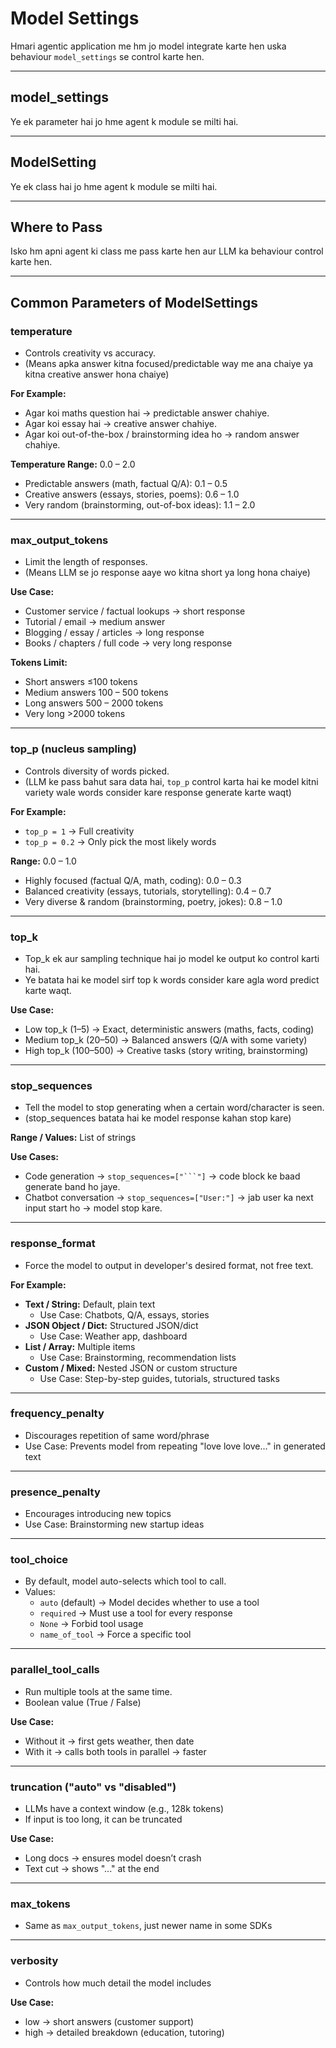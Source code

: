 # Model Settings

Hmari agentic application me hm jo model integrate karte hen uska behaviour `model_settings` se control karte hen.

---

## model_settings
Ye ek parameter hai jo hme agent k module se milti hai.

---

## ModelSetting
Ye ek class hai jo hme agent k module se milti hai.

---

## Where to Pass
Isko hm apni agent ki class me pass karte hen aur LLM ka behaviour control karte hen.

---

## Common Parameters of ModelSettings

### temperature
- Controls creativity vs accuracy.
- (Means apka answer kitna focused/predictable way me ana chaiye ya kitna creative answer hona chaiye)

**For Example:**
- Agar koi maths question hai → predictable answer chahiye.
- Agar koi essay hai → creative answer chahiye.
- Agar koi out-of-the-box / brainstorming idea ho → random answer chahiye.

**Temperature Range:** 0.0 – 2.0
- Predictable answers (math, factual Q/A): 0.1 – 0.5
- Creative answers (essays, stories, poems): 0.6 – 1.0
- Very random (brainstorming, out-of-box ideas): 1.1 – 2.0

---

### max_output_tokens
- Limit the length of responses.
- (Means LLM se jo response aaye wo kitna short ya long hona chaiye)

**Use Case:**
- Customer service / factual lookups → short response
- Tutorial / email → medium answer
- Blogging / essay / articles → long response
- Books / chapters / full code → very long response

**Tokens Limit:**
- Short answers ≤100 tokens
- Medium answers 100 – 500 tokens
- Long answers 500 – 2000 tokens
- Very long >2000 tokens

---

### top_p (nucleus sampling)
- Controls diversity of words picked.
- (LLM ke pass bahut sara data hai, `top_p` control karta hai ke model kitni variety wale words consider kare response generate karte waqt)

**For Example:**
- `top_p = 1` → Full creativity
- `top_p = 0.2` → Only pick the most likely words

**Range:** 0.0 – 1.0
- Highly focused (factual Q/A, math, coding): 0.0 – 0.3
- Balanced creativity (essays, tutorials, storytelling): 0.4 – 0.7
- Very diverse & random (brainstorming, poetry, jokes): 0.8 – 1.0

---

### top_k
- Top_k ek aur sampling technique hai jo model ke output ko control karti hai.
- Ye batata hai ke model sirf top k words consider kare agla word predict karte waqt.

**Use Case:**
- Low top_k (1–5) → Exact, deterministic answers (maths, facts, coding)
- Medium top_k (20–50) → Balanced answers (Q/A with some variety)
- High top_k (100–500) → Creative tasks (story writing, brainstorming)

---

### stop_sequences
- Tell the model to stop generating when a certain word/character is seen.
- (stop_sequences batata hai ke model response kahan stop kare)

**Range / Values:** List of strings

**Use Cases:**
- Code generation → `stop_sequences=["```"]` → code block ke baad generate band ho jaye.
- Chatbot conversation → `stop_sequences=["User:"]` → jab user ka next input start ho → model stop kare.

---

### response_format
- Force the model to output in developer's desired format, not free text.

**For Example:**
- **Text / String:** Default, plain text
  - Use Case: Chatbots, Q/A, essays, stories
- **JSON Object / Dict:** Structured JSON/dict
  - Use Case: Weather app, dashboard
- **List / Array:** Multiple items
  - Use Case: Brainstorming, recommendation lists
- **Custom / Mixed:** Nested JSON or custom structure
  - Use Case: Step-by-step guides, tutorials, structured tasks

---

### frequency_penalty
- Discourages repetition of same word/phrase
- Use Case: Prevents model from repeating "love love love..." in generated text

---

### presence_penalty
- Encourages introducing new topics
- Use Case: Brainstorming new startup ideas

---

### tool_choice
- By default, model auto-selects which tool to call.
- Values:
  - `auto` (default) → Model decides whether to use a tool
  - `required` → Must use a tool for every response
  - `None` → Forbid tool usage
  - `name_of_tool` → Force a specific tool

---

### parallel_tool_calls
- Run multiple tools at the same time.
- Boolean value (True / False)

**Use Case:**
- Without it → first gets weather, then date
- With it → calls both tools in parallel → faster

---

### truncation ("auto" vs "disabled")
- LLMs have a context window (e.g., 128k tokens)
- If input is too long, it can be truncated

**Use Case:**
- Long docs → ensures model doesn’t crash
- Text cut → shows "..." at the end

---

### max_tokens
- Same as `max_output_tokens`, just newer name in some SDKs

---

### verbosity
- Controls how much detail the model includes

**Use Case:**
- low → short answers (customer support)
- high → detailed breakdown (education, tutoring)
